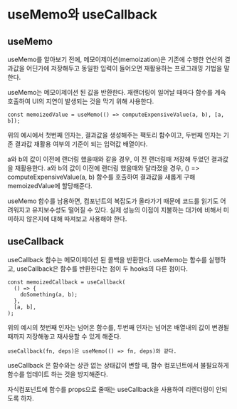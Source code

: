 # useMemo와 useCallback
## useMemo
useMemo를 알아보기 전에, 메모이제이션(memoization)은 기존에 수행한 연산의 결과값을 어딘가에 저장해두고 동일한 입력이 들어오면 재활용하는 프로그래밍 기법을 말한다.

useMemo는 메모이제이션 된 값을 반환한다. 재랜더링이 일어날 때마다 함수를 계속 호출하여 UI의 지연이 발생되는 것을 막기 위해 사용한다.
```
const memoizedValue = useMemo(() => computeExpensiveValue(a, b), [a, b]);
```
위의 예시에서 첫번째 인자는, 결과값을 생성해주는 팩토리 함수이고, 두번째 인자는 기존 결과값 재활용 여부의 기준이 되는 입력값 배열이다.

a와 b의 값이 이전에 랜더링 했을때와 같을 경우, 이 전 랜더링때 저장해 두었던 결과값을 재활용한다.
a와 b의 값이 이전에 랜더링 했을때와 달라졌을 경우, () => computeExpensiveValue(a, b) 함수를 호출하여 결과값을 새롭게 구해 memoizedValue에 할당해준다.

useMemo 함수를 남용하면, 컴포넌트의 복잡도가 올라가기 때문에 코드를 읽기도 어려워지고 유지보수성도 떨어질 수 있다. 실제 성능의 이점이 지불하는 대가에 비해서 미미하지 않은지에 대해 따져보고 사용해야 한다.

## useCallback

useCallback 함수는 메모이제이션 된 콜백을 반환한다. useMemo는 함수를 실행하고, useCallback은 함수를 반환한다는 점이 두 hooks의 다른 점이다.
```
const memoizedCallback = useCallback(
  () => {
    doSomething(a, b);
  },
  [a, b],
);
```
위의 예시의 첫번째 인자는 넘어온 함수를, 두번째 인자는 넘어온 배열내의 값이 변경될 때까지 저장해놓고 재사용할 수 있게 해준다.
```
useCallback(fn, deps)은 useMemo(() => fn, deps)와 같다.
```
useCallback 은 함수와는 상관 없는 상태값이 변할 때,
함수 컴포넌트에서 불필요하게 함수를 업데이트 하는 것을 방지해준다.

자식컴포넌트에 함수를 props으로 줄때는 useCallback을 사용하여 리렌더링이 안되도록 하자.
